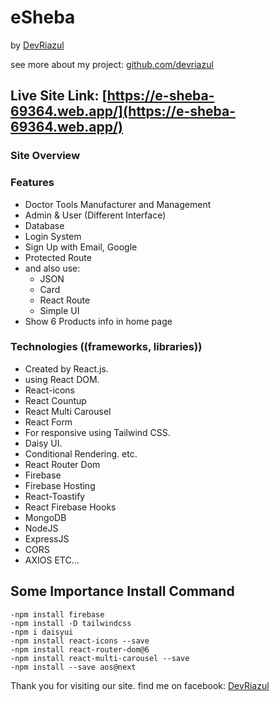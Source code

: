 # eSheba
by [DevRiazul](https://www.facebook.com/devriazul)

see more about my project: [github.com/devriazul](https://www.github.com/devriazul)
## Live Site Link: [https://e-sheba-69364.web.app/](https://e-sheba-69364.web.app/)

### Site Overview

### Features
- Doctor Tools Manufacturer and Management
- Admin & User (Different Interface)
- Database
- Login System
- Sign Up with Email, Google
- Protected Route
- and also use:
  - JSON
  - Card
  - React Route
  - Simple UI
- Show 6 Products info in home page

### Technologies ((frameworks, libraries))
- Created by React.js.
- using React DOM.
- React-icons
- React Countup
- React Multi Carousel
- React Form
- For responsive using Tailwind CSS.
- Daisy UI.
- Conditional Rendering. etc.
- React Router Dom
- Firebase
- Firebase Hosting
- React-Toastify
- React Firebase Hooks
- MongoDB
- NodeJS
- ExpressJS
- CORS
- AXIOS
ETC...

## Some Importance Install Command
    -npm install firebase
    -npm install -D tailwindcss
    -npm i daisyui
    -npm install react-icons --save
    -npm install react-router-dom@6
    -npm install react-multi-carousel --save
    -npm install --save aos@next

Thank you for visiting our site.
find me on facebook: [DevRiazul](https://www.facebook.com/devriazul)  
    

